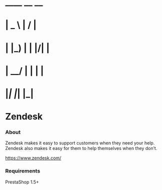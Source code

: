 #     ____     __  __
#    |  _ \   |  \/  |
#    | |_) |  | |\/| |
#    |  __/   | |  | |
#    |_|      |_|  |_|
#
#        Zendesk

### About

Zendesk makes it easy to support customers when they need your help.
Zendesk also makes it easy for them to help themselves when they don’t.

https://www.zendesk.com/

### Requirements

PrestaShop 1.5+

